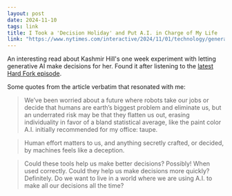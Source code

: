 ```yaml
---
layout: post
date: 2024-11-10
tags: link
title: I Took a 'Decision Holiday' and Put A.I. in Charge of My Life
link: "https://www.nytimes.com/interactive/2024/11/01/technology/generative-ai-decisions-experiment.html?unlocked_article_code=1.W04.5jXN.Hi3GKDum5MTG&smid=url-share"
---
```


An interesting read about Kashmir Hill's one week experiment with letting generative AI make decisions for her. Found it after listening to the [latest Hard Fork episode](https://www.youtube.com/watch?v=c7BYM3Z4Aik&list=PLB9gMmtMLXxsa8C0PzHFL2tJFh7FrKrYD&index=1). 

Some quotes from the article verbatim that resonated with me:

> We’ve been worried about a future where robots take our jobs or decide that humans are earth’s biggest problem and eliminate us, but an underrated risk may be that they flatten us out, erasing individuality in favor of a bland statistical average, like the paint color A.I. initially recommended for my office: taupe.

> Human effort matters to us, and anything secretly crafted, or decided, by machines feels like a deception.


> Could these tools help us make better decisions? Possibly! When used correctly. Could they help us make decisions more quickly? Definitely. Do we want to live in a world where we are using A.I. to make all our decisions all the time?